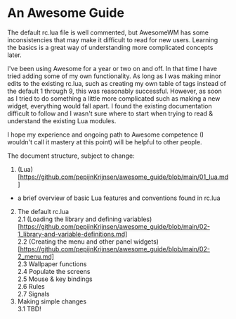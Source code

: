 # An Awesome Guide

The default rc.lua file is well commented, but AwesomeWM has some
inconsistencies that may make it difficult to read for new users. Learning the
basics is a great way of understanding more complicated concepts later.

I've been using Awesome for a year or two on and off. In that time I have tried
adding some of my own functionality. As long as I was making minor edits to the
existing rc.lua, such as creating my own table of tags instead of the default 1
through 9, this was reasonably successful. However, as soon as I tried to do
something a little more complicated such as making a new widget, everything
would fall apart. I found the existing documentation difficult to follow and I
wasn't sure where to start when trying to read & understand the existing Lua
modules.

I hope my experience and ongoing path to Awesome competence (I wouldn't call it
mastery at this point) will be helpful to other people.

The document structure, subject to change:
1. (Lua)[https://github.com/pepijnKrijnsen/awesome_guide/blob/main/01_lua.md]
-  a brief overview of basic Lua features and conventions found in rc.lua  
2. The default rc.lua  
2.1 (Loading the library and defining
variables)[https://github.com/pepijnKrijnsen/awesome_guide/blob/main/02-1_library-and-variable-definitions.md]  
2.2 (Creating the menu and other panel
widgets)[https://github.com/pepijnKrijnsen/awesome_guide/blob/main/02-2_menu.md]  
2.3 Wallpaper functions  
2.4 Populate the screens  
2.5 Mouse & key bindings  
2.6 Rules  
2.7 Signals  
3. Making simple changes  
3.1 TBD!
